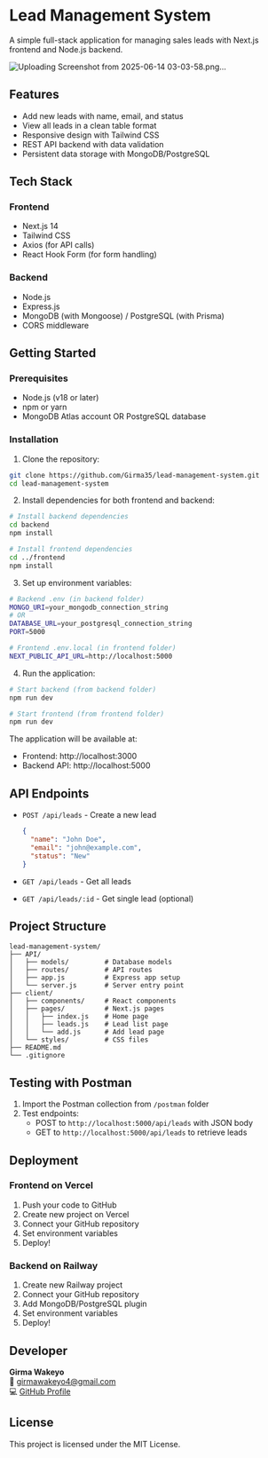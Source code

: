 # Lead Management System

A simple full-stack application for managing sales leads with Next.js frontend and Node.js backend.

![Uploading Screenshot from 2025-06-14 03-03-58.png…]()


## Features

- Add new leads with name, email, and status
- View all leads in a clean table format
- Responsive design with Tailwind CSS
- REST API backend with data validation
- Persistent data storage with MongoDB/PostgreSQL

## Tech Stack

### Frontend
- Next.js 14
- Tailwind CSS
- Axios (for API calls)
- React Hook Form (for form handling)

### Backend
- Node.js
- Express.js
- MongoDB (with Mongoose) / PostgreSQL (with Prisma)
- CORS middleware

## Getting Started

### Prerequisites
- Node.js (v18 or later)
- npm or yarn
- MongoDB Atlas account OR PostgreSQL database

### Installation

1. Clone the repository:
```bash
git clone https://github.com/Girma35/lead-management-system.git
cd lead-management-system
```

2. Install dependencies for both frontend and backend:
```bash
# Install backend dependencies
cd backend
npm install

# Install frontend dependencies
cd ../frontend
npm install
```

3. Set up environment variables:
```bash
# Backend .env (in backend folder)
MONGO_URI=your_mongodb_connection_string
# OR
DATABASE_URL=your_postgresql_connection_string
PORT=5000

# Frontend .env.local (in frontend folder)
NEXT_PUBLIC_API_URL=http://localhost:5000
```

4. Run the application:
```bash
# Start backend (from backend folder)
npm run dev

# Start frontend (from frontend folder)
npm run dev
```

The application will be available at:
- Frontend: http://localhost:3000
- Backend API: http://localhost:5000

## API Endpoints

- `POST /api/leads` - Create a new lead
  ```json
  {
    "name": "John Doe",
    "email": "john@example.com",
    "status": "New"
  }
  ```

- `GET /api/leads` - Get all leads
- `GET /api/leads/:id` - Get single lead (optional)

## Project Structure

```
lead-management-system/
├── API/
│   ├── models/         # Database models
│   ├── routes/         # API routes
│   ├── app.js          # Express app setup
│   └── server.js       # Server entry point
├── client/
│   ├── components/     # React components
│   ├── pages/          # Next.js pages
│   │   ├── index.js    # Home page
│   │   ├── leads.js    # Lead list page
│   │   └── add.js      # Add lead page
│   └── styles/         # CSS files
├── README.md
└── .gitignore
```

## Testing with Postman

1. Import the Postman collection from `/postman` folder
2. Test endpoints:
   - POST to `http://localhost:5000/api/leads` with JSON body
   - GET to `http://localhost:5000/api/leads` to retrieve leads

## Deployment

### Frontend on Vercel
1. Push your code to GitHub
2. Create new project on Vercel
3. Connect your GitHub repository
4. Set environment variables
5. Deploy!

### Backend on Railway
1. Create new Railway project
2. Connect your GitHub repository
3. Add MongoDB/PostgreSQL plugin
4. Set environment variables
5. Deploy!

## Developer

**Girma Wakeyo**  
📧 girmawakeyo4@gmail.com  
💻 [GitHub Profile](https://github.com/Girma35)

## License

This project is licensed under the MIT License.
